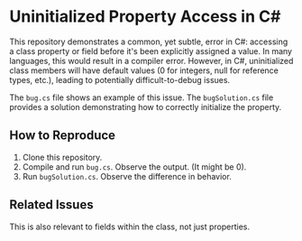 # Uninitialized Property Access in C#

This repository demonstrates a common, yet subtle, error in C#: accessing a class property or field before it's been explicitly assigned a value.  In many languages, this would result in a compiler error. However, in C#, uninitialized class members will have default values (0 for integers, null for reference types, etc.), leading to potentially difficult-to-debug issues. 

The `bug.cs` file shows an example of this issue. The `bugSolution.cs` file provides a solution demonstrating how to correctly initialize the property.

## How to Reproduce
1. Clone this repository.
2. Compile and run `bug.cs`. Observe the output.  (It might be 0).
3. Run `bugSolution.cs`. Observe the difference in behavior.

## Related Issues
This is also relevant to fields within the class, not just properties.